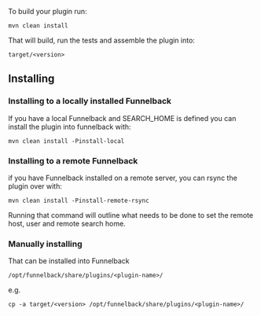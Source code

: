  To build your plugin run:

```
mvn clean install
```

That will build, run the tests and assemble the plugin into:

```
target/<version>
```

## Installing

### Installing to a locally installed Funnelback
If you have a local Funnelback and SEARCH_HOME is defined you can install
the plugin into funnelback with:

```
mvn clean install -Pinstall-local
```

### Installing to a remote Funnelback
if you have Funnelback installed on a remote server, you can rsync the plugin
over with:

```
mvn clean install -Pinstall-remote-rsync
```

Running that command will outline what needs to be done to set the remote host,
user and remote search home.

### Manually installing

That can be installed into Funnelback
```
/opt/funnelback/share/plugins/<plugin-name>/
```

e.g.

```
cp -a target/<version> /opt/funnelback/share/plugins/<plugin-name>/
```
